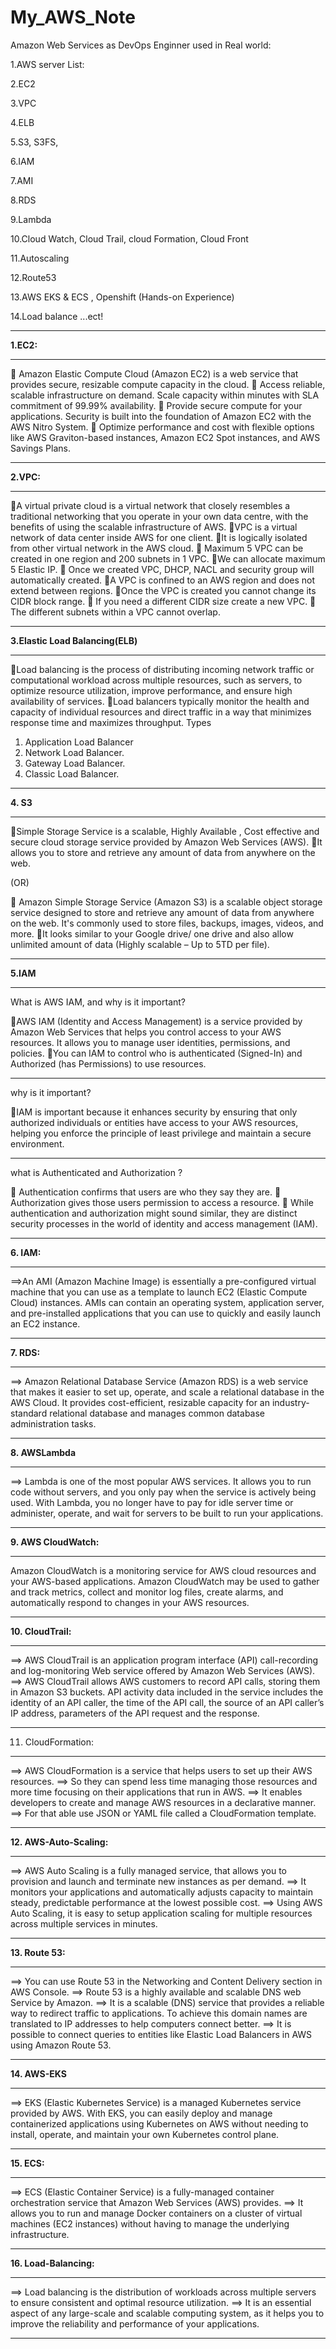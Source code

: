 # My_AWS_Note
Amazon Web Services as DevOps Enginner used in Real world:

1.AWS server List:

2.EC2

3.VPC

4.ELB

5.S3, S3FS,

6.IAM

7.AMI

8.RDS

9.Lambda

10.Cloud Watch, Cloud Trail, cloud Formation, Cloud Front

11.Autoscaling

12.Route53

13.AWS EKS & ECS , Openshift (Hands-on Experience)

14.Load balance ...ect!

---
**1.EC2:**
******
 Amazon Elastic Compute Cloud (Amazon EC2) is a web service that provides secure, resizable compute capacity in the cloud.
 Access reliable, scalable infrastructure on demand. Scale capacity within minutes with SLA commitment of 99.99% availability.
 Provide secure compute for your applications. Security is built into the foundation of Amazon EC2 with the AWS Nitro System.
 Optimize performance and cost with flexible options like AWS Graviton-based instances, Amazon EC2 Spot instances, and AWS Savings Plans.

---
**2.VPC:**
*****
A virtual private cloud is a virtual network that closely resembles a traditional networking that you operate in your own data centre, with the benefits of using the scalable infrastructure of AWS.
VPC is a virtual network of data center inside AWS for one client.
It is logically isolated from other virtual network in the AWS cloud.
 Maximum 5 VPC can be created in one region and 200 subnets in 1 VPC.
We can allocate maximum 5 Elastic IP.
 Once we created VPC, DHCP, NACL and security group will automatically created.
A VPC is confined to an AWS region and does not extend between regions.
Once the VPC is created you cannot change its CIDR block range.
 If you need a different CIDR size create a new VPC.
 The different subnets within a VPC cannot overlap.

---
**3.Elastic Load Balancing(ELB)**
******************************
Load balancing is the process of distributing incoming network traffic or computational workload across multiple resources, such as servers, to optimize resource utilization, improve performance, and ensure high availability of services.
Load balancers typically monitor the health and capacity of individual resources and direct traffic in a way that minimizes response time and maximizes throughput.
Types 
1.	Application Load Balancer
2.	Network Load Balancer.
3.	Gateway Load Balancer.
4.	Classic Load Balancer. 
---
**4. S3**
*********
Simple Storage Service is a scalable, Highly Available , Cost effective and secure cloud storage service provided by Amazon Web Services (AWS). 
It allows you to store and retrieve any amount of data from anywhere on the web.

(OR)

 Amazon Simple Storage Service (Amazon S3) is a scalable object storage service designed to store and retrieve any amount of data from anywhere on the web. It's commonly used to store files, backups, images, videos, and more.
It looks similar to your Google drive/ one drive and also allow unlimited amount of data (Highly scalable – Up to 5TD per file).

---
**5.IAM**
********
What is AWS IAM, and why is it important?

AWS IAM (Identity and Access Management) is a service provided by Amazon Web Services that helps you control access to your AWS resources. It allows you to manage user identities, permissions, and policies. 
You can IAM to control who is authenticated (Signed-In) and Authorized (has Permissions) to use resources.

************************************
why is it important?

IAM is important because it enhances security by ensuring that only authorized individuals or entities have access to your AWS resources, helping you enforce the principle of least privilege and maintain a secure environment.

***********************************
what is Authenticated and Authorization ?

	Authentication confirms that users are who they say they are. 
	Authorization gives those users permission to access a resource.
	While authentication and authorization might sound similar, they are distinct security processes in the world of identity and access management (IAM).

---
**6. IAM:**
********
 ==>An AMI (Amazon Machine Image) is essentially a pre-configured virtual machine that you can use as a template to launch EC2 (Elastic Compute Cloud) instances. AMIs can contain an operating system, application server, and pre-installed applications that you can use to quickly and easily launch an EC2 instance.

---
**7. RDS:**
************
==> Amazon Relational Database Service (Amazon RDS) is a web service that makes it easier to set up, operate, and scale a relational database in the AWS Cloud. It provides cost-efficient, resizable capacity for an industry-standard relational database and manages common database administration tasks.

---
**8. AWSLambda**
****************

==> Lambda is one of the most popular AWS services. It allows you to run code without servers, and you only pay when the service is actively being used. With Lambda, you no longer have to pay for idle server time or administer, operate, and wait for servers to be built to run your applications.

---
**9. AWS CloudWatch:**
****************
Amazon CloudWatch is a monitoring service for AWS cloud resources and your AWS-based applications. Amazon CloudWatch may be used to gather and track metrics, collect and monitor log files, create alarms, and automatically respond to changes in your AWS resources. 

---
**10. CloudTrail:**
*************************
==> AWS CloudTrail is an application program interface (API) call-recording and log-monitoring Web service offered by Amazon Web Services (AWS).
==> AWS CloudTrail allows AWS customers to record API calls, storing them in Amazon S3 buckets. API activity data included in the service includes the identity of an API caller, the time of the API call, the source of an API caller’s IP address, parameters of the API request and the response.

---
11. CloudFormation:
*************************
==> AWS CloudFormation is a service that helps users to set up their AWS resources. 
==> So they can spend less time managing those resources and more time focusing on their applications that run in AWS.
==> It enables developers to create and manage AWS resources in a declarative manner. 
==> For that able use JSON or YAML file called a CloudFormation template.

---
**12. AWS-Auto-Scaling:**
*************************
==> AWS Auto Scaling is a fully managed service, that allows you to provision and launch and terminate new instances as per demand. 
==> It monitors your applications and automatically adjusts capacity to maintain steady, predictable performance at the lowest possible cost. 
==> Using AWS Auto Scaling, it is easy to setup application scaling for multiple resources across multiple services in minutes.

**************
**13. Route 53:**
**************
==> You can use Route 53 in the Networking and Content Delivery section in AWS Console.
==> Route 53 is a highly available and scalable DNS web Service by Amazon.
==> It is a scalable (DNS) service that provides a reliable way to redirect traffic to applications. To achieve this domain names are translated to IP addresses to help computers connect better.
==> It is possible to connect queries to entities like Elastic Load Balancers in AWS using Amazon Route 53.

****************
**14. AWS-EKS**
**************
==> EKS (Elastic Kubernetes Service) is a managed Kubernetes service provided by AWS. With EKS, you can easily deploy and manage containerized applications using Kubernetes on AWS without needing to install, operate, and maintain your own Kubernetes control plane.

---

**15. ECS:**
************** 
==> ECS (Elastic Container Service) is a fully-managed container orchestration service that Amazon Web Services (AWS) provides.
==> It allows you to run and manage Docker containers on a cluster of virtual machines (EC2 instances) without having to manage the underlying infrastructure.

---
**16. Load-Balancing:**
**********************    
==> Load balancing is the distribution of workloads across multiple servers to ensure consistent and optimal resource utilization.
==> It is an essential aspect of any large-scale and scalable computing system, as it helps you to improve the reliability and performance of your applications.

---





